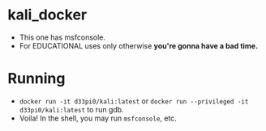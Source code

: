 # kali_docker
- This one has msfconsole.
- For EDUCATIONAL uses only otherwise __you're gonna have a bad time.__

# Running
- `docker run -it d33pi0/kali:latest` or `docker run --privileged -it d33pi0/kali:latest` to run gdb.
- Voila! In the shell, you may run `msfconsole`, etc.
